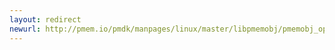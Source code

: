 ```yaml
---
layout: redirect
newurl: http://pmem.io/pmdk/manpages/linux/master/libpmemobj/pmemobj_open.3.html
---
```

